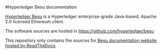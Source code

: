 #Hyperledger Besu documentation

[Hyperledger Besu](https://github.com/hyperledger/besu/) is a Hyperledger enterprise-grade Java-based,
Apache 2.0 licensed Ethereum client.

The software sources are hosted in https://github.com/hyperledger/besu

This repository only contains the sources for [Besu documentation website hosted by ReadTheDocs](https://besu.hyperledger.org/).
